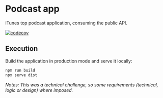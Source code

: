 # Podcast app
iTunes top podcast application, consuming the public API.

[![codecov](https://codecov.io/github/aaroncarricondo/podcast-app/branch/master/graph/badge.svg?token=IR3Y1MHY0W)](https://codecov.io/github/aaroncarricondo/podcast-app/branch/master)

## Execution

Build the application in production mode and serve it locally:

```bash
npm run build
npx serve dist
```

*Notes: This was a technical challenge, so some requirements (technical, logic or design) where imposed.*
